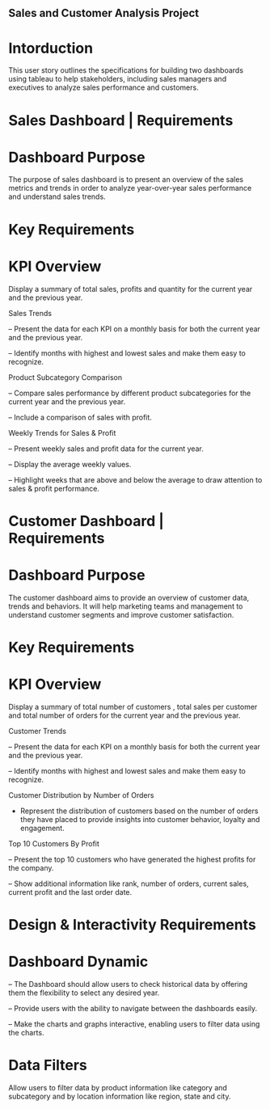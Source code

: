 ## Sales and Customer Analysis Project

# Intorduction

This user story outlines the specifications for building two dashboards using tableau to help stakeholders, including sales managers and executives to analyze sales performance and customers. 

# Sales Dashboard | Requirements
# Dashboard Purpose
The purpose of sales dashboard is to present an overview of the sales metrics and trends in order to analyze year-over-year sales performance and understand sales trends.

# Key Requirements
# KPI Overview
Display a summary of total sales, profits and quantity for the current year and the previous year.


Sales Trends

 – Present the data for each KPI on a monthly basis for both the current year and the previous year.

 – Identify months with highest and lowest sales and make them easy to recognize.

Product Subcategory Comparison

 – Compare sales performance by different product subcategories for the current year and the previous year.

 – Include a comparison of sales with profit.

Weekly Trends for Sales & Profit

– Present weekly sales and profit data for the current year.

 – Display the average weekly values.

 – Highlight weeks that are above and below the average to draw attention to sales & profit performance.
 
# Customer Dashboard | Requirements
# Dashboard Purpose
The customer dashboard aims to provide an overview of customer data, trends and behaviors. It will help marketing teams and management to understand customer segments and improve customer satisfaction.

# Key Requirements
# KPI Overview
Display a summary of total number of customers , total sales per customer and total number of orders for the current year and the previous year.


Customer Trends

 – Present the data for each KPI on a monthly basis for both the current year and the previous year.

 – Identify months with highest and lowest sales and make them easy to recognize.

Customer Distribution by Number of Orders

 - Represent the distribution of customers based on the number of orders they have placed to provide insights into customer behavior, loyalty and engagement.

Top 10 Customers By Profit

 – Present the top 10 customers who have generated the highest profits for the company.

 – Show additional information like rank, number of orders, current sales, current profit and the last order date.

# Design & Interactivity Requirements
# Dashboard Dynamic
 – The Dashboard should allow users to check historical data by offering them the flexibility to select any desired year.

 – Provide users with the ability to navigate between the dashboards easily.

 – Make the charts and graphs interactive, enabling users to filter data using the charts.

# Data Filters
Allow users to filter data by product information like category and subcategory and by location information like region, state and city.
